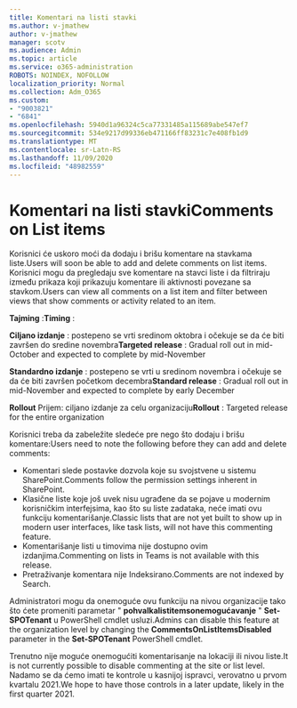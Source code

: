 ```yaml
---
title: Komentari na listi stavki
ms.author: v-jmathew
author: v-jmathew
manager: scotv
ms.audience: Admin
ms.topic: article
ms.service: o365-administration
ROBOTS: NOINDEX, NOFOLLOW
localization_priority: Normal
ms.collection: Adm_O365
ms.custom:
- "9003821"
- "6841"
ms.openlocfilehash: 5940d1a96324c5ca77331485a115689abe547ef7
ms.sourcegitcommit: 534e9217d99336eb471166ff83231c7e408fb1d9
ms.translationtype: MT
ms.contentlocale: sr-Latn-RS
ms.lasthandoff: 11/09/2020
ms.locfileid: "48982559"
---
```

# <a name="comments-on-list-items"></a><span data-ttu-id="dce70-102">Komentari na listi stavki</span><span class="sxs-lookup"><span data-stu-id="dce70-102">Comments on List items</span></span>

<span data-ttu-id="dce70-103">Korisnici će uskoro moći da dodaju i brišu komentare na stavkama liste.</span><span class="sxs-lookup"><span data-stu-id="dce70-103">Users will soon be able to add and delete comments on list items.</span></span> <span data-ttu-id="dce70-104">Korisnici mogu da pregledaju sve komentare na stavci liste i da filtriraju između prikaza koji prikazuju komentare ili aktivnosti povezane sa stavkom.</span><span class="sxs-lookup"><span data-stu-id="dce70-104">Users can view all comments on a list item and filter between views that show comments or activity related to an item.</span></span>

<span data-ttu-id="dce70-105">**Tajming** :</span><span class="sxs-lookup"><span data-stu-id="dce70-105">**Timing** :</span></span>

<span data-ttu-id="dce70-106">**Ciljano izdanje** : postepeno se vrti sredinom oktobra i očekuje se da će biti završen do sredine novembra</span><span class="sxs-lookup"><span data-stu-id="dce70-106">**Targeted release** : Gradual roll out in mid-October and expected to complete by mid-November</span></span>

<span data-ttu-id="dce70-107">**Standardno izdanje** : postepeno se vrti u sredinom novembra i očekuje se da će biti završen početkom decembra</span><span class="sxs-lookup"><span data-stu-id="dce70-107">**Standard release** : Gradual roll out in mid-November and expected to complete by early December</span></span>

<span data-ttu-id="dce70-108">**Rollout** Prijem: ciljano izdanje za celu organizaciju</span><span class="sxs-lookup"><span data-stu-id="dce70-108">**Rollout** : Targeted release for the entire organization</span></span>

<span data-ttu-id="dce70-109">Korisnici treba da zabeležite sledeće pre nego što dodaju i brišu komentare:</span><span class="sxs-lookup"><span data-stu-id="dce70-109">Users need to note the following before they can add and delete comments:</span></span>

- <span data-ttu-id="dce70-110">Komentari slede postavke dozvola koje su svojstvene u sistemu SharePoint.</span><span class="sxs-lookup"><span data-stu-id="dce70-110">Comments follow the permission settings inherent in SharePoint.</span></span>
- <span data-ttu-id="dce70-111">Klasične liste koje još uvek nisu ugrađene da se pojave u modernim korisničkim interfejsima, kao što su liste zadataka, neće imati ovu funkciju komentarišanje.</span><span class="sxs-lookup"><span data-stu-id="dce70-111">Classic lists that are not yet built to show up in modern user interfaces, like task lists, will not have this commenting feature.</span></span>
- <span data-ttu-id="dce70-112">Komentarišanje listi u timovima nije dostupno ovim izdanjima.</span><span class="sxs-lookup"><span data-stu-id="dce70-112">Commenting on lists in Teams is not available with this release.</span></span>
- <span data-ttu-id="dce70-113">Pretraživanje komentara nije Indeksirano.</span><span class="sxs-lookup"><span data-stu-id="dce70-113">Comments are not indexed by Search.</span></span>

<span data-ttu-id="dce70-114">Administratori mogu da onemoguće ovu funkciju na nivou organizacije tako što ćete promeniti parametar " **pohvalkalistitemsonemogućavanje** " **Set-SPOTenant** u PowerShell cmdlet usluzi.</span><span class="sxs-lookup"><span data-stu-id="dce70-114">Admins can disable this feature at the organization level by changing the **CommentsOnListItemsDisabled** parameter in the **Set-SPOTenant** PowerShell cmdlet.</span></span>

<span data-ttu-id="dce70-115">Trenutno nije moguće onemogućiti komentarisanje na lokaciji ili nivou liste.</span><span class="sxs-lookup"><span data-stu-id="dce70-115">It is not currently possible to disable commenting at the site or list level.</span></span> <span data-ttu-id="dce70-116">Nadamo se da ćemo imati te kontrole u kasnijoj ispravci, verovatno u prvom kvartalu 2021.</span><span class="sxs-lookup"><span data-stu-id="dce70-116">We hope to have those controls in a later update, likely in the first quarter 2021.</span></span>
